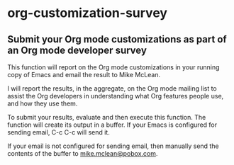 org-customization-survey
========================

Submit your Org mode customizations as part of an Org mode developer survey
---------------------------------------------------------------------------

This function will report on the Org mode customizations in your
running copy of Emacs and email the result to Mike McLean.

I will report the results, in the aggregate, on the Org mode mailing
list to assist the Org developers in understanding what Org features
people use, and how they use them.

To submit your results, evaluate and then execute this function. The
function will create its output in a buffer. If your Emacs is
configured for sending email, C-c C-c will send it.

If your email is not configured for sending email, then manually send
the contents of the buffer to mike.mclean@pobox.com.
